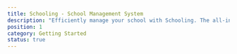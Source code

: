 ```yaml
---
title: Schooling - School Management System
description: "Efficiently manage your school with Schooling. The all-in-one PHP script for schools with multi-language support, payment gateway integration, and powerful academic management features."
position: 1
category: Getting Started
status: true
---
```

